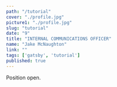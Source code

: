 ```yaml
---
path: "/tutorial"
cover: "./profile.jpg"
picture1: "./profile.jpg"
slug: "tutorial"
date: "9"
title: "INTERNAL COMMUNICATIONS OFFICER"
name: "Jake McNaughton"
link: ""
tags: ['gatsby', 'tutorial']
published: true
---
```


Position open. 
